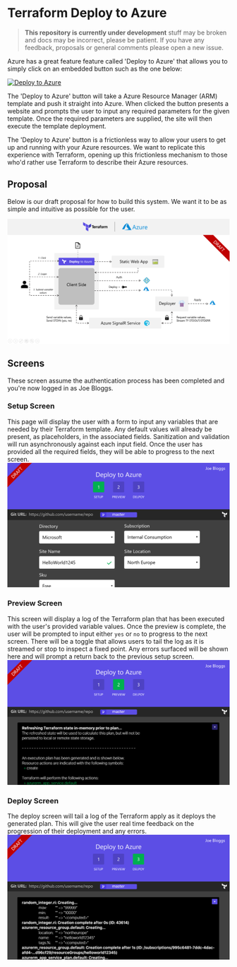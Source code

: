 # Terraform Deploy to Azure

> **This repository is currently under development** stuff may be broken and docs may be incorrect, please be patient. If you have any feedback, proposals or general comments please open a new issue.

Azure has a great feature feature called 'Deploy to Azure' that allows you to simply click on an embedded button such as the one below:

[![Deploy to Azure](http://azuredeploy.net/deploybutton.png)](https://azuredeploy.net/)

The 'Deploy to Azure' button will take a Azure Resource Manager (ARM) template and push it straight into Azure. When clicked the button presents a website and prompts the user to input any required parameters for the given template. Once the required parameters are supplied, the site will then execute the template deployment. 

The 'Deploy to Azure' button is a frictionless way to allow your users to get up and running with your Azure resources. We want to replicate this experience with Terraform, opening up this frictionless mechanism to those who'd rather use Terraform to describe their Azure resources.

## Proposal
Below is our draft proposal for how to build this system. We want it to be as simple and intuitive as possible for the user.

![](docs/images/draft.png)

## Screens
These screen assume the authentication process has been completed and you're now logged in as Joe Bloggs.

### Setup Screen
This page will display the user with a form to input any variables that are needed by their Terraform template. Any default values will already be present, as placeholders, in the associated fields. Sanitization and validation will run asynchronously against each input field. Once the user has provided all the required fields, they will be able to progress to the next screen.
![](docs/images/tfdeploy-screen0.png)

### Preview Screen
This screen will display a log of the Terraform plan that has been executed with the user's provided variable values. Once the preview is complete, the user will be prompted to input either `yes` or `no` to progress to the next screen. There will be a toggle that allows users to tail the log as it is streamed or stop to inspect a fixed point. Any errors surfaced will be shown here and will prompt a return back to the previous setup screen.
![](docs/images/tfdeploy-screen1.png)

### Deploy Screen
The deploy screen will tail a log of the Terraform apply as it deploys the generated plan. This will give the user real time feedback on the progression of their deployment and any errors.
![](docs/images/tfdeploy-screen2.png)
